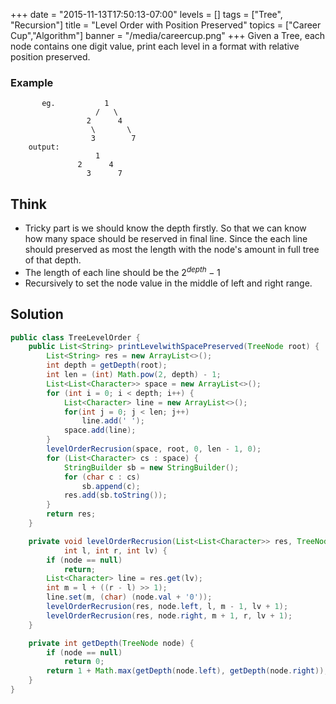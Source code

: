 +++
date = "2015-11-13T17:50:13-07:00"
levels = []
tags = ["Tree", "Recursion"]
title = "Level Order with Position Preserved"
topics = ["Career Cup","Algorithm"]
banner = "/media/careercup.png"
+++
Given a Tree, each node contains one digit value, print each level in a format with relative position preserved.
<!--more-->
### Example
```
       eg.           1
                   /   \
                 2      4
                  \       \
                  3        7
    output:
                   1
               2      4
                 3      7
```          

## Think
- Tricky part is we should know the depth firstly. So that we can know how many space should be reserved in final line. Since the each line should preserved as most the length with the node's amount in full tree of that depth.
- The length of each line should be the $2^{depth} - 1$
- Recursively to set the node value in the middle of left and right range.


## Solution
```java
public class TreeLevelOrder {
	public List<String> printLevelwithSpacePreserved(TreeNode root) {
		List<String> res = new ArrayList<>();
		int depth = getDepth(root);
		int len = (int) Math.pow(2, depth) - 1;
		List<List<Character>> space = new ArrayList<>();
		for (int i = 0; i < depth; i++) {
			List<Character> line = new ArrayList<>();
			for(int j = 0; j < len; j++)
				line.add(' ');
			space.add(line);
		}
		levelOrderRecrusion(space, root, 0, len - 1, 0);
		for (List<Character> cs : space) {
			StringBuilder sb = new StringBuilder();
			for (char c : cs)
				sb.append(c);
			res.add(sb.toString());
		}
		return res;
	}

	private void levelOrderRecrusion(List<List<Character>> res, TreeNode node,
			int l, int r, int lv) {
		if (node == null)
			return;
		List<Character> line = res.get(lv);
		int m = l + ((r - l) >> 1);
		line.set(m, (char) (node.val + '0'));
		levelOrderRecrusion(res, node.left, l, m - 1, lv + 1);
		levelOrderRecrusion(res, node.right, m + 1, r, lv + 1);
	}

	private int getDepth(TreeNode node) {
		if (node == null)
			return 0;
		return 1 + Math.max(getDepth(node.left), getDepth(node.right));
	}
}
```

